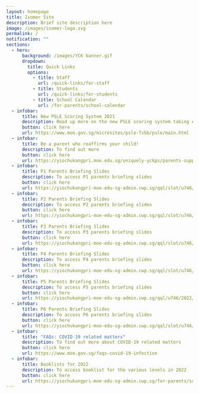 ```yaml
---
layout: homepage
title: Isomer Site
description: Brief site description here
image: /images/isomer-logo.svg
permalink: /
notification: ""
sections:
  - hero:
      background: /images/YCK banner.gif
      dropdown:
        title: Quick Links
        options:
          - title: Staff
            url: /quick-links/for-staff
          - title: Students
            url: /quick-links/for-students
          - title: School Calendar
            url: /for-parents/school-calendar
  - infobar:
      title: New PSLE Scoring System 2021
      description: Read up more on the new PSLE scoring system taking effect in 2021
      button: click here
      url: https://www.moe.gov.sg/microsites/psle-fsbb/psle/main.html
  - infobar:
      title: Be a parent who reaffirms your child!
      description: To find out more
      button: click here
      url: https://yiochukangpri.moe.edu.sg/uniquely-yckps/parents-support-group-psg/activities-events-for-you-n-your-child
  - infobar:
      title: P1 Parents Briefing Slides
      description: To access P1 parents briefing slides
      button: click here
      url: https://yiochukangpri-moe-edu-sg-admin.cwp.sg/qql/slot/u746/2022/parents%20briefing%20slides/2022%20P1%20Parents%20Briefing.pdf
  - infobar:
      title: P2 Parents Briefing Slides
      description: To access P2 parents briefing slides
      button: click here
      url: https://yiochukangpri-moe-edu-sg-admin.cwp.sg/qql/slot/u746/2022/parets%20briefing%20slides/2022%20P2%20Parents%20Briefing%20for%20Parents.pdf
  - infobar:
      title: P3 Parents Briefing Slides
      description: To access P3 parents briefing slides
      button: click here
      url: https://yiochukangpri-moe-edu-sg-admin.cwp.sg/qql/slot/u746/2022/parents%20briefing%20slides/2022%20P3%20Parents%20Briefing_Final%20-%20Website.pdf
  - infobar:
      title: P4 Parents Briefing Slides
      description: To access P4 parents briefing slides
      button: click here
      url: https://yiochukangpri-moe-edu-sg-admin.cwp.sg/qql/slot/u746/2022/parents%20briefing%20slides/P4%20Parents%20Briefing_19%20Jan%202022_Website.pdf
  - infobar:
      title: P5 Parents Briefing Slides
      description: To access P5 parents briefing slides
      button: click here
      url: https://yiochukangpri-moe-edu-sg-admin.cwp.sg/qql/u746/2022/parents%20briefing%20slides/2022%20P5%20Parents%20Briefing_14%20Jan%202022_upload.pdf
  - infobar:
      title: P6 Parents Briefing Slides
      description: To access P6 parents briefing slides
      button: click here
      url: https://yiochukangpri-moe-edu-sg-admin.cwp.sg/qql/slot/u746/2022/parents%20briefing%20slides/Sch%20Website_P6%20Parents%20Briefing_12%20Jan%202022_final.pdf
  - infobar:
      title: "FAQs: COVID-19 related matters"
      description: To find out more about COVID-19 related matters
      button: click here
      url: https://www.moe.gov.sg/faqs-covid-19-infection
  - infobar:
      title: Booklists for 2022
      description: To access booklist for the various levels in 2022
      button: click here
      url: https://yiochukangpri-moe-edu-sg-admin.cwp.sg/for-parents/school-notifications-communications-materials
---
```

